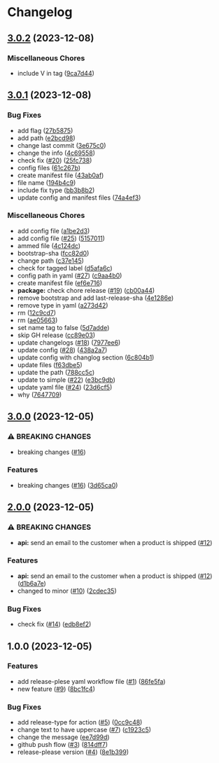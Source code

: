 # Changelog

## [3.0.2](https://github.com/shriharisbhat/auto-releasing/compare/v3.0.1...v3.0.2) (2023-12-08)


### Miscellaneous Chores

* include V in tag ([9ca7d44](https://github.com/shriharisbhat/auto-releasing/commit/9ca7d44fc4be6dd01b8c7b0a02048864b65ccdf7))

## [3.0.1](https://github.com/shriharisbhat/auto-releasing/compare/v3.0.0...v3.0.1) (2023-12-08)


### Bug Fixes

* add flag ([27b5875](https://github.com/shriharisbhat/auto-releasing/commit/27b58757a84538f7d9eebdc6275a06dcbc18e6b0))
* add path ([e2bcd98](https://github.com/shriharisbhat/auto-releasing/commit/e2bcd980e5e3039624a7dd9116ce9ffb2c7ac4bd))
* change last commit ([3e675c0](https://github.com/shriharisbhat/auto-releasing/commit/3e675c073bc65c65b6cf4e3fc57d2efb55a35351))
* change the info ([4c69558](https://github.com/shriharisbhat/auto-releasing/commit/4c6955875e46a9458d84b47f6a3516f7a027d62d))
* check fix ([#20](https://github.com/shriharisbhat/auto-releasing/issues/20)) ([25fc738](https://github.com/shriharisbhat/auto-releasing/commit/25fc7383af71786ec43761ef5db52cb4afecea63))
* config files ([61c267b](https://github.com/shriharisbhat/auto-releasing/commit/61c267b1d564bf9695d5f621f39ac765eeda2831))
* create manifest file ([43ab0af](https://github.com/shriharisbhat/auto-releasing/commit/43ab0af9946c006cde72542ebebb417153d95d9b))
* file name ([194b4c9](https://github.com/shriharisbhat/auto-releasing/commit/194b4c911651c60840a2e80fe3b5138b1974c7e1))
* include fix type ([bb3b8b2](https://github.com/shriharisbhat/auto-releasing/commit/bb3b8b2537420c8a4cf66ec3f8a7f36f7b8172f4))
* update config and manifest files ([74a4ef3](https://github.com/shriharisbhat/auto-releasing/commit/74a4ef3dec43fc59bf8f32cb93c07a0c08bc0f99))


### Miscellaneous Chores

* add config file ([a1be2d3](https://github.com/shriharisbhat/auto-releasing/commit/a1be2d33e1ae6aa99f3c355482dec0fb92265137))
* add config file ([#25](https://github.com/shriharisbhat/auto-releasing/issues/25)) ([5157011](https://github.com/shriharisbhat/auto-releasing/commit/5157011717050a477789bf35db6c13f12b3a851e))
* ammed file ([4c124dc](https://github.com/shriharisbhat/auto-releasing/commit/4c124dc95b77028dd5da0e819ca444d4a08ca7ce))
* bootstrap-sha ([fcc82d0](https://github.com/shriharisbhat/auto-releasing/commit/fcc82d0b55c9f974bf1232a883f6dade489f037f))
* change path ([c37e145](https://github.com/shriharisbhat/auto-releasing/commit/c37e145bcc2772c94788994394ce9d49fecfeeca))
* check for tagged label ([d5afa6c](https://github.com/shriharisbhat/auto-releasing/commit/d5afa6c188f412f25cd7b9bc44bd9999cfefd781))
* config path in yaml ([#27](https://github.com/shriharisbhat/auto-releasing/issues/27)) ([c9aa4b0](https://github.com/shriharisbhat/auto-releasing/commit/c9aa4b077796cb4c0137cfe8c5c91d5d9aacde99))
* create manifest file ([ef6e716](https://github.com/shriharisbhat/auto-releasing/commit/ef6e71654abaed6788f8e1b63886bdb116494169))
* **package:** check chore release ([#19](https://github.com/shriharisbhat/auto-releasing/issues/19)) ([cb00a44](https://github.com/shriharisbhat/auto-releasing/commit/cb00a442499f60dce7ffe2bb3a73d72cb3bfc28d))
* remove bootstrap and add last-release-sha ([4e1286e](https://github.com/shriharisbhat/auto-releasing/commit/4e1286e7355e545f7247b00c41f9ad6fa5f27887))
* remove type in yaml ([a273d42](https://github.com/shriharisbhat/auto-releasing/commit/a273d42d5731c6a248527ad93314252c36351c95))
* rm ([12c9cd7](https://github.com/shriharisbhat/auto-releasing/commit/12c9cd714f30a1fd6a2158354493374da1e33670))
* rm ([ae05663](https://github.com/shriharisbhat/auto-releasing/commit/ae056632bc794328869841fec24c00b6d95af243))
* set name tag to false ([5d7adde](https://github.com/shriharisbhat/auto-releasing/commit/5d7adde58d462db5e5c1220b08971c723d4c659c))
* skip GH release ([cc89e03](https://github.com/shriharisbhat/auto-releasing/commit/cc89e034ac1731c38f894d9fadaf79b5f9f136a3))
* update changelogs ([#18](https://github.com/shriharisbhat/auto-releasing/issues/18)) ([7977ee6](https://github.com/shriharisbhat/auto-releasing/commit/7977ee6eab2acbd2ad685832e75b1919edc0150a))
* update config ([#28](https://github.com/shriharisbhat/auto-releasing/issues/28)) ([438a2a7](https://github.com/shriharisbhat/auto-releasing/commit/438a2a751db972271ea1fd27a76358b3a19445b1))
* update config with changlog section ([6c804b1](https://github.com/shriharisbhat/auto-releasing/commit/6c804b1298c431a73b7b30ac0ac9261277d5a2d7))
* update files ([f63dbe5](https://github.com/shriharisbhat/auto-releasing/commit/f63dbe5f85fda772a4c4cc2eaf0f48690e65a0cd))
* update the path ([788cc5c](https://github.com/shriharisbhat/auto-releasing/commit/788cc5c1b3b2946d07fab152a3c9294e5f1d5790))
* update to simple ([#22](https://github.com/shriharisbhat/auto-releasing/issues/22)) ([e3bc9db](https://github.com/shriharisbhat/auto-releasing/commit/e3bc9dbeddbea94001212bdafbd3f83ffe2e7861))
* update yaml file ([#24](https://github.com/shriharisbhat/auto-releasing/issues/24)) ([23d6cf5](https://github.com/shriharisbhat/auto-releasing/commit/23d6cf580f371ed9d0ac8391f3afce7219404ac9))
* why ([7647709](https://github.com/shriharisbhat/auto-releasing/commit/76477092383a1343d194f4accc2c8c5580752681))

## [3.0.0](https://github.com/shriharisbhat/auto-releasing/compare/v2.0.0...v3.0.0) (2023-12-05)


### ⚠ BREAKING CHANGES

* breaking changes ([#16](https://github.com/shriharisbhat/auto-releasing/issues/16))

### Features

* breaking changes ([#16](https://github.com/shriharisbhat/auto-releasing/issues/16)) ([3d65ca0](https://github.com/shriharisbhat/auto-releasing/commit/3d65ca05108990ffe998e3d971a9d25b7ac12626))

## [2.0.0](https://github.com/shriharisbhat/auto-releasing/compare/v1.0.0...v2.0.0) (2023-12-05)


### ⚠ BREAKING CHANGES

* **api:** send an email to the customer when a product is shipped ([#12](https://github.com/shriharisbhat/auto-releasing/issues/12))

### Features

* **api:** send an email to the customer when a product is shipped ([#12](https://github.com/shriharisbhat/auto-releasing/issues/12)) ([d1b6a7e](https://github.com/shriharisbhat/auto-releasing/commit/d1b6a7e00e1b59037355c026e5aa00b8bc814dc2))
* changed to minor ([#10](https://github.com/shriharisbhat/auto-releasing/issues/10)) ([2cdec35](https://github.com/shriharisbhat/auto-releasing/commit/2cdec35d3702a350f6934bab19f123184da8ddab))


### Bug Fixes

* check fix ([#14](https://github.com/shriharisbhat/auto-releasing/issues/14)) ([edb8ef2](https://github.com/shriharisbhat/auto-releasing/commit/edb8ef208fed0f9501a732ef9698584cea65fdbc))

## 1.0.0 (2023-12-05)


### Features

* add release-plese yaml workflow file ([#1](https://github.com/shriharisbhat/auto-releasing/issues/1)) ([86fe5fa](https://github.com/shriharisbhat/auto-releasing/commit/86fe5fa69a87d592748e4b10ea60c88b1f2d3da1))
* new feature ([#9](https://github.com/shriharisbhat/auto-releasing/issues/9)) ([8bc1fc4](https://github.com/shriharisbhat/auto-releasing/commit/8bc1fc49b06960b2327ea207d08468ac849d6da9))


### Bug Fixes

* add release-type for action ([#5](https://github.com/shriharisbhat/auto-releasing/issues/5)) ([0cc9c48](https://github.com/shriharisbhat/auto-releasing/commit/0cc9c48b063a179d54600ac3d7bd0afe3ea7d8ca))
* change text to have uppercase ([#7](https://github.com/shriharisbhat/auto-releasing/issues/7)) ([c1923c5](https://github.com/shriharisbhat/auto-releasing/commit/c1923c552f59d1c1150ea63575fdc0bb07edaac4))
* change the message ([ee7d99d](https://github.com/shriharisbhat/auto-releasing/commit/ee7d99d2890070f7ee3d12d3c6255362f76452a3))
* github push flow ([#3](https://github.com/shriharisbhat/auto-releasing/issues/3)) ([814dff7](https://github.com/shriharisbhat/auto-releasing/commit/814dff76842dd6ccb9deb35efe0986de7b124435))
* release-please version ([#4](https://github.com/shriharisbhat/auto-releasing/issues/4)) ([8e1b399](https://github.com/shriharisbhat/auto-releasing/commit/8e1b3996a38d9cb3378a85fe989819ef51c23e23))
